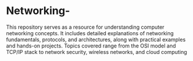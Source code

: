 # Networking-
This repository serves as a resource for understanding computer networking concepts. It includes detailed explanations of networking fundamentals, protocols, and architectures, along with practical examples and hands-on projects. Topics covered range from the OSI model and TCP/IP stack to network security, wireless networks, and cloud computing
